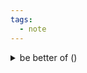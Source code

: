 ```yaml
---
tags:
  - note
---
```


<details><summary>be better of ()</summary><div> ()を改善するため 
Distinction 2000 p.32</div></details>
